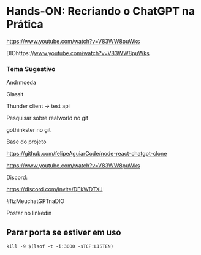 # Hands-ON: Recriando o ChatGPT na Prática

https://www.youtube.com/watch?v=V83WW8puWks

DIOhttps://www.youtube.com/watch?v=V83WW8puWks

### Tema Sugestivo

Andrmoeda

Glassit

Thunder client -> test api

Pesquisar sobre realworld no git

gothinkster no git


Base do projeto

https://github.com/felipeAguiarCode/node-react-chatgpt-clone

https://www.youtube.com/watch?v=V83WW8puWks

Discord:

https://discord.com/invite/DEkWDTXJ

#fizMeuchatGPTnaDIO

Postar no linkedin


## Parar porta se estiver em uso

    kill -9 $(lsof -t -i:3000 -sTCP:LISTEN)